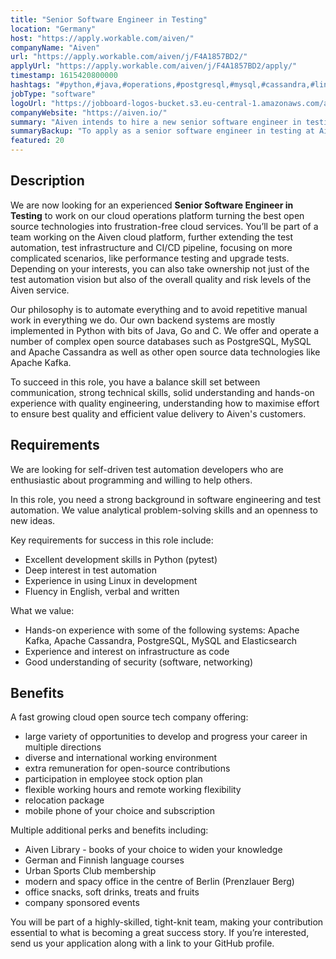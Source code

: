 ```yaml
---
title: "Senior Software Engineer in Testing"
location: "Germany"
host: "https://apply.workable.com/aiven/"
companyName: "Aiven"
url: "https://apply.workable.com/aiven/j/F4A1857BD2/"
applyUrl: "https://apply.workable.com/aiven/j/F4A1857BD2/apply/"
timestamp: 1615420800000
hashtags: "#python,#java,#operations,#postgresql,#mysql,#cassandra,#linux,#git,#elasticsearch,#office"
jobType: "software"
logoUrl: "https://jobboard-logos-bucket.s3.eu-central-1.amazonaws.com/aiven"
companyWebsite: "https://aiven.io/"
summary: "Aiven intends to hire a new senior software engineer in testing. If you have on experience with quality engineering, understanding how to maximise effort to ensure best quality and efficient value delivery to Aiven's customers, consider applying."
summaryBackup: "To apply as a senior software engineer in testing at Aiven, you preferably need to have some knowledge of: #python, #java, #operations."
featured: 20
---
```


## Description

We are now looking for an experienced **Senior Software Engineer in Testing** to work on our cloud operations platform turning the best open source technologies into frustration-free cloud services. You’ll be part of a team working on the Aiven cloud platform, further extending the test automation, test infrastructure and CI/CD pipeline, focusing on more complicated scenarios, like performance testing and upgrade tests. Depending on your interests, you can also take ownership not just of the test automation vision but also of the overall quality and risk levels of the Aiven service.

Our philosophy is to automate everything and to avoid repetitive manual work in everything we do. Our own backend systems are mostly implemented in Python with bits of Java, Go and C. We offer and operate a number of complex open source databases such as PostgreSQL, MySQL and Apache Cassandra as well as other open source data technologies like Apache Kafka.

To succeed in this role, you have a balance skill set between communication, strong technical skills, solid understanding and hands-on experience with quality engineering, understanding how to maximise effort to ensure best quality and efficient value delivery to Aiven's customers.

## Requirements

We are looking for self-driven test automation developers who are enthusiastic about programming and willing to help others.

In this role, you need a strong background in software engineering and test automation. We value analytical problem-solving skills and an openness to new ideas.

Key requirements for success in this role include:

*   Excellent development skills in Python (pytest)
*   Deep interest in test automation
*   Experience in using Linux in development
*   Fluency in English, verbal and written

What we value:

*   Hands-on experience with some of the following systems: Apache Kafka, Apache Cassandra, PostgreSQL, MySQL and Elasticsearch
*   Experience and interest on infrastructure as code
*   Good understanding of security (software, networking)

## Benefits

A fast growing cloud open source tech company offering:

*   large variety of opportunities to develop and progress your career in multiple directions
*   diverse and international working environment
*   extra remuneration for open-source contributions
*   participation in employee stock option plan
*   flexible working hours and remote working flexibility
*   relocation package
*   mobile phone of your choice and subscription

Multiple additional perks and benefits including:

*   Aiven Library - books of your choice to widen your knowledge
*   German and Finnish language courses
*   Urban Sports Club membership
*   modern and spacy office in the centre of Berlin (Prenzlauer Berg)
*   office snacks, soft drinks, treats and fruits
*   company sponsored events

You will be part of a highly-skilled, tight-knit team, making your contribution essential to what is becoming a great success story. If you’re interested, send us your application along with a link to your GitHub profile.

